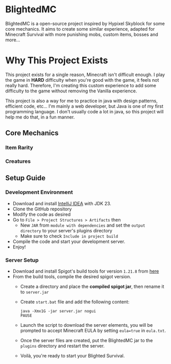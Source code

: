# BlightedMC

BlightedMC is a open-source project inspired by Hypixel Skyblock for some core mechanics. It aims to create some similar experience, adapted for Minecraft Survival with more punishing mobs, custom items, bosses and more...

# Why This Project Exists

This project exists for a single reason, Minecraft isn't difficult enough. I play the game in **HARD** difficulty when you're good with the game, it feels not really hard. Therefore, I'm creating this custom experience to add some difficulty to the game without removing the Vanilla experience.

This project is also a way for me to practice in java with design patterns, efficient code, etc... I'm mainly a web developer, but Java is one of my first programming language. I don't usually code a lot in java, so this project will help me do that, in a fun manner.

## Core Mechanics

### Item Rarity

### Creatures


## Setup Guide

### Development Environment

* Download and install [IntelliJ IDEA](https://www.jetbrains.com/idea/download/) with JDK 23.
* Clone the GitHub repository
* Modify the code as desired
* Go to `File > Project Structures > Artifacts` then
  * New `JAR` from `module with dependencies` and set the `output directory` to your server's plugins directory
  * Make sure to check `Include in project build`
* Compile the code and start your development server.
* Enjoy!

### Server Setup
* Download and install Spigot's build tools for version `1.21.8` from [here](https://www.spigotmc.org/wiki/buildtools/)
* From the build tools, compile the desired spigot version.
  * Create a directory and place the **compiled spigot jar**, then rename it to `server.jar`
  * Create `start.bat` file and add the following content:

    ```shell
    java -Xmx1G -jar server.jar nogui
    PAUSE
    ```
  * Launch the script to download the server elements, you will be prompted to accept Minecraft EULA by setting `eula=true` in `eula.txt`.
  * Once the server files are created, put the BlightedMC jar to the `plugins` directory and restart the server.
  * Voilà, you're ready to start your Blighted Survival.